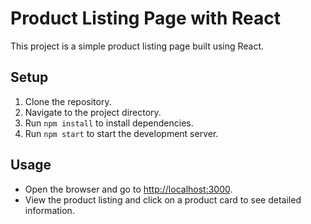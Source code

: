 # Product Listing Page with React

This project is a simple product listing page built using React.

## Setup

1. Clone the repository.
2. Navigate to the project directory.
3. Run `npm install` to install dependencies.
4. Run `npm start` to start the development server.

## Usage

- Open the browser and go to <http://localhost:3000>.
- View the product listing and click on a product card to see detailed information.
